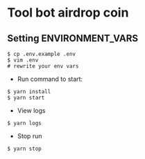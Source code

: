# Tool bot airdrop coin

<p><a href="https://heroku.com/deploy?template=https://github.com/mujadmani/Easy-Telegram-Airdrop-Bot"> <https://img.shields.io/badge/Deploy%20To%20Heroku-red?style=for-the-badge&logo=heroku img src="><" width="220" height="38.45"/></a>

## Setting ENVIRONMENT_VARS
```
$ cp .env.example .env
$ vim .env
# rewrite your env vars
```
- Run command to start:
```
$ yarn install
$ yarn start
```
- View logs
```
$ yarn logs
```
- Stop run
```
$ yarn stop
```
